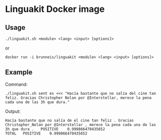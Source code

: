 # Linguakit Docker image

## Usage

```
./linguakit.sh <module> <lang> <input> [options]>
```

or

```
docker run -i brunneis/linguakit <module> <lang> <input> [options]>
```

## Example

Command:

```
./linguakit.sh sent es <<< "Hacía bastante que no salía del cine tan feliz. Gracias Christopher Nolan por @Interstellar, merece la pena cada una de las 3h que dura."
```

Output:

```
Hacía bastante que no salía de el cine tan feliz . Gracias Christopher_Nolan por @Interstellar , merece la pena cada una de las 3h que dura . 	POSITIVE	0.999866470435652
TOTAL	POSITIVE	0.999866470435652
```
